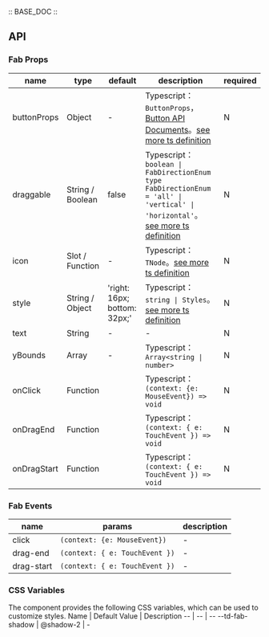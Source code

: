 :: BASE_DOC ::

## API

### Fab Props

name | type | default | description | required
-- | -- | -- | -- | --
buttonProps | Object | - | Typescript：`ButtonProps`，[Button API Documents](./button?tab=api)。[see more ts definition](https://github.com/Tencent/tdesign-mobile-vue/tree/develop/src/fab/type.ts) | N
draggable | String / Boolean | false | Typescript：`boolean \| FabDirectionEnum ` `type FabDirectionEnum = 'all' \| 'vertical' \| 'horizontal'`。[see more ts definition](https://github.com/Tencent/tdesign-mobile-vue/tree/develop/src/fab/type.ts) | N
icon | Slot / Function | - | Typescript：`TNode`。[see more ts definition](https://github.com/Tencent/tdesign-mobile-vue/blob/develop/src/common.ts) | N
style | String / Object | 'right: 16px; bottom: 32px;' | Typescript：`string \| Styles`。[see more ts definition](https://github.com/Tencent/tdesign-mobile-vue/blob/develop/src/common.ts) | N
text | String | - | \- | N
yBounds | Array | - | Typescript：`Array<string \| number>` | N
onClick | Function |  | Typescript：`(context: {e: MouseEvent}) => void`<br/> | N
onDragEnd | Function |  | Typescript：`(context: { e: TouchEvent }) => void`<br/> | N
onDragStart | Function |  | Typescript：`(context: { e: TouchEvent }) => void`<br/> | N

### Fab Events

name | params | description
-- | -- | --
click | `(context: {e: MouseEvent})` | \-
drag-end | `(context: { e: TouchEvent })` | \-
drag-start | `(context: { e: TouchEvent })` | \-

### CSS Variables

The component provides the following CSS variables, which can be used to customize styles.
Name | Default Value | Description 
-- | -- | --
--td-fab-shadow | @shadow-2 | -